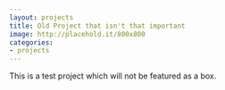 ```yaml
---
layout: projects
title: Old Project that isn't that important
image: http://placehold.it/800x800
categories:
- projects
---
```

This is a test project which will not be featured as a box.